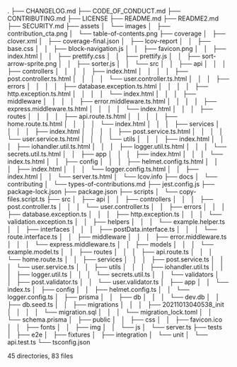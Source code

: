.
├── CHANGELOG.md
├── CODE_OF_CONDUCT.md
├── CONTRIBUTING.md
├── LICENSE
├── README.md
├── README2.md
├── SECURITY.md
├── assets
│   └── images
│       ├── contribution_cta.png
│       └── table-of-contents.png
├── coverage
│   ├── clover.xml
│   ├── coverage-final.json
│   ├── lcov-report
│   │   ├── base.css
│   │   ├── block-navigation.js
│   │   ├── favicon.png
│   │   ├── index.html
│   │   ├── prettify.css
│   │   ├── prettify.js
│   │   ├── sort-arrow-sprite.png
│   │   ├── sorter.js
│   │   └── src
│   │       ├── api
│   │       │   ├── controllers
│   │       │   │   ├── index.html
│   │       │   │   ├── post.controller.ts.html
│   │       │   │   └── user.controller.ts.html
│   │       │   ├── errors
│   │       │   │   ├── database.exception.ts.html
│   │       │   │   ├── http.exception.ts.html
│   │       │   │   └── index.html
│   │       │   ├── middleware
│   │       │   │   ├── error.middleware.ts.html
│   │       │   │   ├── express.middleware.ts.html
│   │       │   │   └── index.html
│   │       │   ├── routes
│   │       │   │   ├── api.route.ts.html
│   │       │   │   ├── home.route.ts.html
│   │       │   │   └── index.html
│   │       │   ├── services
│   │       │   │   ├── index.html
│   │       │   │   ├── post.service.ts.html
│   │       │   │   └── user.service.ts.html
│   │       │   └── utils
│   │       │       ├── index.html
│   │       │       ├── iohandler.util.ts.html
│   │       │       ├── logger.util.ts.html
│   │       │       └── secrets.util.ts.html
│   │       ├── app
│   │       │   ├── index.html
│   │       │   └── index.ts.html
│   │       ├── config
│   │       │   ├── helmet.config.ts.html
│   │       │   ├── index.html
│   │       │   └── logger.config.ts.html
│   │       ├── index.html
│   │       └── server.ts.html
│   └── lcov.info
├── docs
│   └── contributing
│       └── types-of-contributions.md
├── jest.config.js
├── package-lock.json
├── package.json
├── scripts
│   └── copy-files.script.ts
├── src
│   ├── api
│   │   ├── controllers
│   │   │   ├── post.controller.ts
│   │   │   └── user.controller.ts
│   │   ├── errors
│   │   │   ├── database.exception.ts
│   │   │   ├── http.exception.ts
│   │   │   └── validation.exception.ts
│   │   ├── helpers
│   │   │   └── example.helper.ts
│   │   ├── interfaces
│   │   │   ├── postData.interface.ts
│   │   │   └── route.interface.ts
│   │   ├── middleware
│   │   │   ├── error.middleware.ts
│   │   │   └── express.middleware.ts
│   │   ├── models
│   │   │   └── example.model.ts
│   │   ├── routes
│   │   │   ├── api.route.ts
│   │   │   └── home.route.ts
│   │   ├── services
│   │   │   ├── post.service.ts
│   │   │   └── user.service.ts
│   │   ├── utils
│   │   │   ├── iohandler.util.ts
│   │   │   ├── logger.util.ts
│   │   │   └── secrets.util.ts
│   │   └── validators
│   │       ├── post.validator.ts
│   │       └── user.validator.ts
│   ├── app
│   │   └── index.ts
│   ├── config
│   │   ├── helmet.config.ts
│   │   └── logger.config.ts
│   ├── prisma
│   │   ├── db
│   │   │   └── dev.db
│   │   ├── db.seed.ts
│   │   ├── migrations
│   │   │   ├── 20211013040538_init
│   │   │   │   └── migration.sql
│   │   │   └── migration_lock.toml
│   │   └── schema.prisma
│   ├── public
│   │   ├── css
│   │   ├── favicon.ico
│   │   ├── fonts
│   │   ├── img
│   │   └── js
│   └── server.ts
├── tests
│   ├── e2e
│   ├── fixtures
│   ├── integration
│   └── unit
│       └── api.test.ts
└── tsconfig.json

45 directories, 83 files
